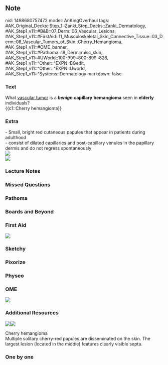 ## Note
nid: 1488680757472
model: AnKingOverhaul
tags: #AK_Original_Decks::Step_1::Zanki_Step_Decks::Zanki_Dermatology, #AK_Step1_v11::#B&B::07_Derm::06_Vascular_Lesions, #AK_Step1_v11::#FirstAid::11_Musculoskeletal_Skin_Connective_Tissue::03_Derm::08_Vascular_Tumors_of_Skin::Cherry_Hemangioma, #AK_Step1_v11::#OME_banner, #AK_Step1_v11::#Pathoma::19_Derm::misc_skin, #AK_Step1_v11::#UWorld::100-999::800-899::826, #AK_Step1_v11::^Other::^EXPN::BGedit, #AK_Step1_v11::^Other::^EXPN::Uworld, #AK_Step1_v11::^Systems::Dermatology
markdown: false

### Text
<div>
  What <u>vascular tumor</u> is a <i><b>benign</b></i>
  <b>capillary</b> <b>hemangioma</b> seen in <b>elderly</b>
  individuals?
</div>
<div>
  {{c1::Cherry hemangioma}}
</div>

### Extra
<div>
  - Small, bright red cutaneous papules that appear in patients
  during adulthood
</div>
<div>
  - consist of dilated capillaries and post-capillary venules in
  the papillary dermis and do not regress spontaneously
</div>
<div>
  <div><img src="paste-629294313242945.jpg"></div>
  <div><img src="paste-349902395670529.jpg"></div>
</div>

### Lecture Notes


### Missed Questions


### Pathoma


### Boards and Beyond


### First Aid
<img src="tmpCVvwCI.png">

### Sketchy


### Pixorize


### Physeo


### OME
<div class="ome-widget">
  <a href="https://onlinemeded.org?ref=anki"><img src=
  "_OME_AnkiFlashcards_General_7.png"></a>
</div>

### Additional Resources
<img src=
"paste-f783a29dc323253233c55e6b1aaa911fe050db6e.jpg"><img src=
"big_5a83280abb8b1.jpg">
<div>
  <div>
    <div>
      Cherry hemangioma
    </div>
  </div>
  <div>
    <div>
      <div>
        Multiple solitary cherry-red papules are disseminated on
        the skin. The largest lesion (located in the middle)
        features clearly visible septa.
      </div>
    </div>
  </div>
</div>

### One by one

